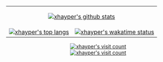 <table align="center">
	<tr>
		<td colspan="2">
      <p align="center">
        <a href="https://github.com/anuraghazra/github-readme-stats/" target="_blank"><img src="https://github-readme-stats.vercel.app/api?username=xhayper&show_icons=true&include_all_commits=true&count_private=true&bg_color=1e1e2e&text_color=cdd6f4&icon_color=cba6f7&title_color=94e2d5" alt="xhayper's github stats" /></a>
      </p>
    </td>
  </tr>
  <tr>
    <td>
      <a href="https://github.com/anuraghazra/github-readme-stats/" target="_blank"><img src="https://github-readme-stats.vercel.app/api/top-langs/?username=xhayper&layout=compact&bg_color=1e1e2e&text_color=cdd6f4&icon_color=cba6f7&title_color=94e2d5" alt="xhayper's top langs" /></a>
    </td>
    <td>
      <a href="https://github.com/anuraghazra/github-readme-stats/" target="_blank"><img src="https://github-readme-stats.vercel.app/api/wakatime?username=xhayper&layout=compact&langs_count=5&range=all_time&bg_color=1e1e2e&text_color=cdd6f4&icon_color=cba6f7&title_color=94e2d5" alt="xhayper's wakatime status" /></a>
    </td>
  </tr>
</table>

<p align="center">
  <a href="https://moe-counter.hayper.repl.co/" target="_blank">
    <img src="https://moe-counter.hayper.repl.co/count/a285f775?theme=e621" alt="xhayper's visit count" />
  </a>
  <br />
  <a href="https://count.getloli.com/" target="_blank">
    <img src="https://count.getloli.com/get/@a285f775?theme=rule34" alt="xhayper's visit count" />
  </a>
 </p>
